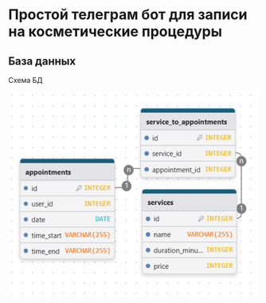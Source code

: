 # Простой телеграм бот для записи на косметические процедуры

## База данных

Схема БД

![схема бд](./doc/db_scheme.png)
